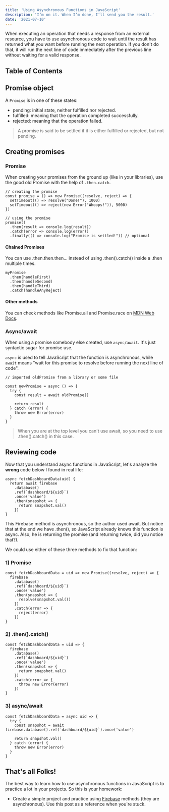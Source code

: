 ```yaml
---
title: 'Using Asynchronous Functions in JavaScript'
description: 'I’m on it. When I’m done, I’ll send you the result.'
date: '2021-07-10'
---
```


When executing an operation that needs a response from an external resource, you have to use asynchronous code to wait until the result has returned what you want before running the next operation. If you don't do that, it will run the next line of code immediately after the previous line without waiting for a valid response.

## Table of Contents

## Promise object

A `Promise` is in one of these states:

- pending: initial state, neither fulfilled nor rejected.
- fulfilled: meaning that the operation completed successfully.
- rejected: meaning that the operation failed.

> A promise is said to be settled if it is either fulfilled or rejected, but not pending.

## Creating promises

### Promise

When creating your promises from the ground up (like in your libraries), use the good old Promise with the help of `.then.catch`.

```js[class="line-numbers"]
// creating the promise
const promise = () => new Promise((resolve, reject) => {
  setTimeout(() => resolve("Done!"), 1000)
  setTimeout(() => reject(new Error("Whoops!")), 5000)
})

// using the promise
promise()
  .then(result => console.log(result))
  .catch(error => console.log(error))
  .finally(() => console.log("Promise is settled!")) // optional
```

#### Chained Promises

You can use .then.then.then... instead of using .then().catch() inside a .then multiple times.

```js[class="line-numbers"]
myPromise
  .then(handleFirst)
  .then(handleSecond)
  .then(handleThird)
  .catch(handleAnyReject)
```

#### Other methods

You can check methods like Promise.all and Promise.race on [MDN Web Docs](https://developer.mozilla.org/en-US/docs/Web/JavaScript/Reference/Global_Objects/Promise#static_methods).

### Async/await

When using a promise somebody else created, use `async/await`. It's just syntactic sugar for promise use.

`async` is used to tell JavaScript that the function is asynchronous, while `await` means "wait for this promise to resolve before running the next line of code".

```js[class="line-numbers"]
// imported oldPromise from a library or some file

const newPromise = async () => {
  try {
    const result = await oldPromise()

    return result
  } catch (error) {
    throw new Error(error)
  }
}
```

> When you are at the top level you can't use await, so you need to use .then().catch() in this case.

## Reviewing code

Now that you understand async functions in JavaScript, let's analyze the **wrong** code below I found in real life:

```js[class="line-numbers"]
async fetchDashboardData(uid) {
  return await firebase
    .database()
    .ref(`dashboard/${uid}`)
    .once('value')
    .then(snapshot => {
      return snapshot.val()
    })
}
```

This Firebase method is asynchronous, so the author used await. But notice that at the end we have .then(), so JavaScript already knows this function is async. Also, he is returning the promise (and returning twice, did you notice that?).

We could use either of these three methods to fix that function:

### 1) Promise

```js[class="line-numbers"]
const fetchDashboardData = uid => new Promise((resolve, reject) => {
  firebase
    .database()
    .ref(`dashboard/${uid}`)
    .once('value')
    .then(snapshot => {
      resolve(snapshot.val())
    })
    .catch(error => {
      reject(error)
    })
}
```

### 2) .then().catch()

```js[class="line-numbers"]
const fetchDashboardData = uid => {
  firebase
    .database()
    .ref(`dashboard/${uid}`)
    .once('value')
    .then(snapshot => {
      return snapshot.val()
    })
    .catch(error => {
      throw new Error(error)
    })
}
```

### 3) async/await

```js[class="line-numbers"]
const fetchDashboardData = async uid => {
  try {
    const snapshot = await firebase.database().ref(`dashboard/${uid}`).once('value')

    return snapshot.val()
  } catch (error) {
    throw new Error(error)
  }
}
```

## That's all Folks!

The best way to learn how to use asynchronous functions in JavaScript is to practice a lot in your projects. So this is your homework:

- Create a simple project and practice using [Firebase](https://firebase.google.com/) methods (they are asynchronous). Use this post as a reference when you're stuck.
